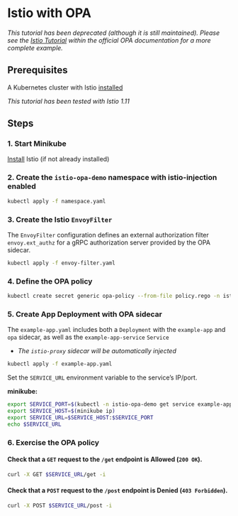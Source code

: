 # Istio with OPA

_This tutorial has been deprecated (although it is still maintained).  Please see the [Istio Tutorial](https://www.openpolicyagent.org/docs/latest/envoy-tutorial-istio/) within the official OPA documentation for a more complete example._

## Prerequisites

A Kubernetes cluster with Istio [installed](https://istio.io/latest/docs/setup/getting-started/#install)

_This tutorial has been tested with Istio 1.11_

## Steps

### 1. Start Minikube

[Install](https://istio.io/latest/docs/setup/getting-started/#install) Istio (if not already installed)

### 2. Create the `istio-opa-demo` namespace with istio-injection enabled

```sh
kubectl apply -f namespace.yaml
```

### 3. Create the Istio `EnvoyFilter`

The `EnvoyFilter` configuration defines an external authorization filter `envoy.ext_authz` for a gRPC authorization server provided by the OPA sidecar.

```sh
kubectl apply -f envoy-filter.yaml
```

### 4. Define the OPA policy

```sh
kubectl create secret generic opa-policy --from-file policy.rego -n istio-opa-demo
```

### 5. Create App Deployment with OPA sidecar

The `example-app.yaml` includes both a `Deployment` with the `example-app` and `opa` sidecar, as well as the `example-app-service` `Service`
* _The `istio-proxy` sidecar will be automatically injected_

```sh
kubectl apply -f example-app.yaml
```

Set the `SERVICE_URL` environment variable to the service’s IP/port.

**minikube:**
```sh
export SERVICE_PORT=$(kubectl -n istio-opa-demo get service example-app-service -o jsonpath='{.spec.ports[?(@.port==8080)].nodePort}')
export SERVICE_HOST=$(minikube ip)
export SERVICE_URL=$SERVICE_HOST:$SERVICE_PORT
echo $SERVICE_URL
```

### 6. Exercise the OPA policy

#### Check that a `GET` request to the `/get` endpoint is **Allowed** (`200 OK`).

```sh
curl -X GET $SERVICE_URL/get -i
```

#### Check that a `POST` request to the `/post` endpoint is **Denied** (`403 Forbidden`).

```sh
curl -X POST $SERVICE_URL/post -i
```
